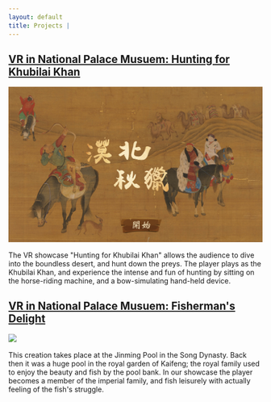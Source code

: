 ```yaml
---
layout: default
title: Projects | 
---
```


## [VR in National Palace Musuem: Hunting for Khubilai Khan](hunting.md)

<div
    class = "projectBox">
    <img
        src = "/images/hunting/huntingCover.jpg"
        class = "projectImg text">

The VR showcase "Hunting for Khubilai Khan" allows the audience to dive into the
boundless desert, and hunt down the preys. The player plays as the Khubilai Khan,
and experience the intense and fun of hunting by sitting on the horse-riding machine,
and a bow-simulating hand-held device.  
</div>

## [VR in National Palace Musuem: Fisherman's Delight](fishing.md)

<div
    class = "projectBox">
    <img
        src = "/images/fishing/fishingCover.png"
        class = "projectImg text">

This creation takes place at the Jinming Pool in the Song Dynasty. Back then it was a
huge pool in the royal garden of Kaifeng; the royal family used to enjoy the beauty and
fish by the pool bank. In our showcase the player becomes a member of the imperial family,
and fish leisurely with actually feeling of the fish's struggle.  
</div>
